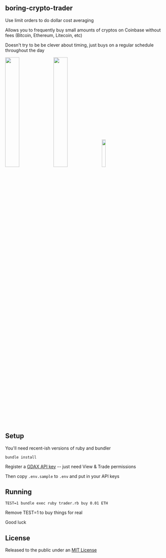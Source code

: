 boring-crypto-trader
--------------------

Use limit orders to do dollar cost averaging

Allows you to frequently buy small amounts of cryptos on Coinbase without fees (Bitcoin, Ethereum, Litecoin, etc)

Doesn't try to be be clever about timing, just buys on a regular schedule throughout the day

<img src="https://media.giphy.com/media/DG9o18mHjsa1G/giphy.gif" width="30%"> <img src="https://media.giphy.com/media/K5Yn9JCXcrXr2/giphy.gif" width="30%"> <img src="https://media.giphy.com/media/1WKmZA1CYSclG/giphy.gif" width="15%">



Setup
-----

You'll need recent-ish versions of ruby and bundler

```
bundle install
```

Register a [GDAX API key](https://www.gdax.com/settings/api) -- just need View & Trade permissions

Then copy `.env.sample` to `.env` and put in your API keys


Running
-------

```
TEST=1 bundle exec ruby trader.rb buy 0.01 ETH
```

Remove TEST=1 to buy things for real

Good luck



License
-------

Released to the public under an [MIT License](https://opensource.org/licenses/MIT)





